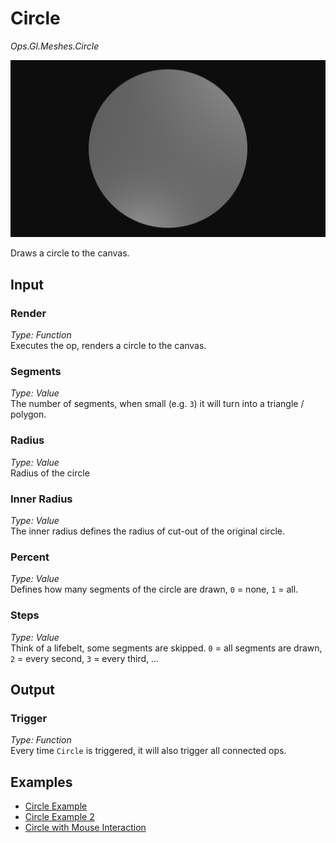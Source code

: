 # Circle

*Ops.Gl.Meshes.Circle*  

![circle](img/circle.png)


Draws a circle to the canvas.

## Input

### Render

*Type: Function*  
Executes the op, renders a circle to the canvas.

### Segments

*Type: Value*  
The number of segments, when small (e.g. `3`) it will turn into a triangle / polygon.

### Radius

*Type: Value*  
Radius of the circle

### Inner Radius

*Type: Value*  
The inner radius defines the radius of cut-out of the original circle.

### Percent

*Type: Value*  
Defines how many segments of the circle are drawn, `0` = none, `1` = all.

### Steps

*Type: Value*  
Think of a lifebelt, some segments are skipped. `0` = all segments are drawn, `2` = every second, `3` = every third, …

## Output

### Trigger

*Type: Function*  
Every time `Circle` is triggered, it will also trigger all connected ops.

## Examples

- [Circle Example](https://cables.gl/ui/#/project/570287b85cac100233a4f85f)
- [Circle Example 2](https://cables.gl/ui/#/project/56f2ae421c53758d5cf03cf7)
- [Circle with Mouse Interaction](https://cables.gl/ui/#/project/57038bd4caa091505d4d6d8f)
